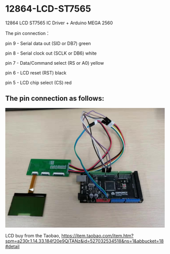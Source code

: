 # 12864-LCD-ST7565

12864 LCD ST7565 IC Driver  + Arduino MEGA 2560

 The pin connection：
 
 pin 9 - Serial data out (SID or DB7)    green
 
 pin 8 - Serial clock out (SCLK or DB6)  white
 
 pin 7 - Data/Command select (RS or A0)  yellow
 
 pin 6 - LCD reset (RST)                 black
 
 pin 5 - LCD chip select (CS)            red  
 
 
 
 
## The pin connection as follows:

![The connection as follows:](https://github.com/leejianping/12864-LCD-ST7565/blob/master/webwxgetmsgimg%20(2).jpg)


LCD buy from the Taobao, https://item.taobao.com/item.htm?spm=a230r.1.14.33.184f20e9QiTANz&id=527032534518&ns=1&abbucket=18#detail
